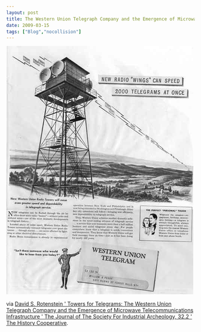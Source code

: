```yaml
---
layout: post
title: The Western Union Telegraph Company and the Emergence of Microwave Telecommunications Infrastructure
date: 2009-03-15
tags: ["Blog","nocollision"]
---
```


![](rotenstein_fig13a.jpg)

via [David S. Rotenstein ' Towers for Telegrams: The Western Union Telegraph Company and the Emergence of Microwave Telecommunications Infrastructure ' The Journal of The Society For Industrial Archeology, 32.2 ' The History Cooperative](http://www.historycooperative.org/journals/sia/32.2/rotenstein.html).